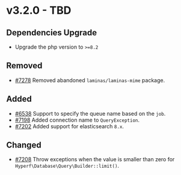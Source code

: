 # v3.2.0 - TBD

## Dependencies Upgrade

- Upgrade the php version to `>=8.2`

## Removed

- [#7278](https://github.com/hyperf/hyperf/pull/7278) Removed abandoned `laminas/laminas-mime` package.

## Added

- [#6538](https://github.com/hyperf/hyperf/pull/6538) Support to specify the queue name based on the `job`.
- [#7198](https://github.com/hyperf/hyperf/pull/7198) Added connection name to `QueryException`.
- [#7202](https://github.com/hyperf/hyperf/pull/7202) Added support for elasticsearch `8.x`.

## Changed

- [#7208](https://github.com/hyperf/hyperf/pull/7208) Throw exceptions when the value is smaller than zero for `Hyperf\Database\Query\Builder::limit()`.